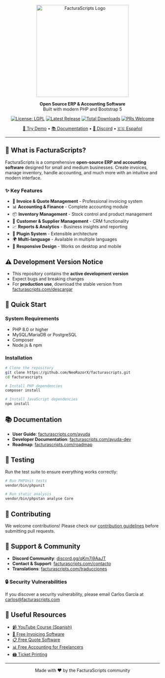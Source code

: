 <p align="center">
  <a href="https://facturascripts.com">
    <img src="https://upload.wikimedia.org/wikipedia/commons/d/de/Logo-FacturaScripts.png" width="300" title="FacturaScripts Logo" alt="FacturaScripts Logo">
  </a>
</p>

<p align="center">
  <strong>Open Source ERP & Accounting Software</strong><br>
  Built with modern PHP and Bootstrap 5
</p>

<p align="center">
  <a href="https://opensource.org/licenses/LGPL"><img src="https://img.shields.io/badge/license-LGPL-green.svg?color=2670c9&style=for-the-badge&label=License&logoColor=000000&labelColor=ececec" alt="License: LGPL"></a>
  <a href="https://github.com/NeoRazorX/facturascripts/releases/latest"><img src="https://img.shields.io/github/v/release/NeoRazorX/facturascripts?style=for-the-badge&logo=github&logoColor=white" alt="Latest Release"></a>
  <a href="https://github.com/NeoRazorX/facturascripts/releases"><img src="https://img.shields.io/github/downloads/NeoRazorX/facturascripts/total?style=for-the-badge&logo=github&logoColor=white" alt="Total Downloads"></a>
  <a href="https://github.com/NeoRazorX/facturascripts/pulls"><img alt="PRs Welcome" src="https://img.shields.io/badge/PRs_Welcome-brightgreen?style=for-the-badge"></a>
</p>

<p align="center">
  <a href="https://facturascripts.com/probar-online">🚀 Try Demo</a> •
  <a href="https://facturascripts.com/ayuda">📚 Documentation</a> •
  <a href="https://discord.gg/qKm7j9AaJT">💬 Discord</a> •
  <a href="README_ES.md">🇪🇸 Español</a>
</p>

---

## 🎯 What is FacturaScripts?

FacturaScripts is a comprehensive **open-source ERP and accounting software** designed for small and medium businesses. Create invoices, manage inventory, handle accounting, and much more with an intuitive and modern interface.

### ✨ Key Features

- 🧾 **Invoice & Quote Management** - Professional invoicing system
- 📊 **Accounting & Finance** - Complete accounting module
- 📦 **Inventory Management** - Stock control and product management  
- 👥 **Customer & Supplier Management** - CRM functionality
- 📈 **Reports & Analytics** - Business insights and reporting
- 🔌 **Plugin System** - Extensible architecture
- 🌍 **Multi-language** - Available in multiple languages
- 📱 **Responsive Design** - Works on desktop and mobile

## ⚠️ Development Version Notice

- This repository contains the **active development version**
- Expect bugs and breaking changes
- For **production use**, download the stable version from [facturascripts.com/descargar](https://facturascripts.com/descargar)

## 🚀 Quick Start

### System Requirements
- PHP 8.0 or higher
- MySQL/MariaDB or PostgreSQL
- Composer
- Node.js & npm

### Installation

```bash
# Clone the repository
git clone https://github.com/NeoRazorX/facturascripts.git
cd facturascripts

# Install PHP dependencies
composer install

# Install JavaScript dependencies
npm install
```

## 📚 Documentation

- **User Guide**: [facturascripts.com/ayuda](https://facturascripts.com/ayuda)
- **Developer Documentation**: [facturascripts.com/ayuda-dev](https://facturascripts.com/ayuda-dev)
- **Roadmap**: [facturascripts.com/roadmap](https://facturascripts.com/roadmap)

## 🧪 Testing

Run the test suite to ensure everything works correctly:

```bash
# Run PHPUnit tests
vendor/bin/phpunit

# Run static analysis
vendor/bin/phpstan analyse Core
```

## 🤝 Contributing

We welcome contributions! Please check our [contribution guidelines](https://facturascripts.com/colabora) before submitting pull requests.

## 💬 Support & Community

- **Discord Community**: [discord.gg/qKm7j9AaJT](https://discord.gg/qKm7j9AaJT)
- **Contact & Support**: [facturascripts.com/contacto](https://facturascripts.com/contacto)
- **Translations**: [facturascripts.com/traducciones](https://facturascripts.com/traducciones)

### 🔒 Security Vulnerabilities

If you discover a security vulnerability, please email Carlos García at [carlos@facturascripts.com](mailto:carlos@facturascripts.com)

## 🔗 Useful Resources

- [📹 YouTube Course (Spanish)](https://www.youtube.com/watch?v=rGopZA3ErzE&list=PLNxcJ5CWZ8V6nfeVu6vieKI_d8a_ObLfY)
- [🧾 Free Invoicing Software](https://facturascripts.com/programa-para-hacer-facturas)
- [📋 Free Quote Software](https://facturascripts.com/programa-de-presupuestos)
- [📊 Free Accounting for Freelancers](https://facturascripts.com/software-contabilidad)
- [🖨️ Ticket Printing](https://facturascripts.com/remote-printer)

---

<p align="center">
  Made with ❤️ by the FacturaScripts community
</p>